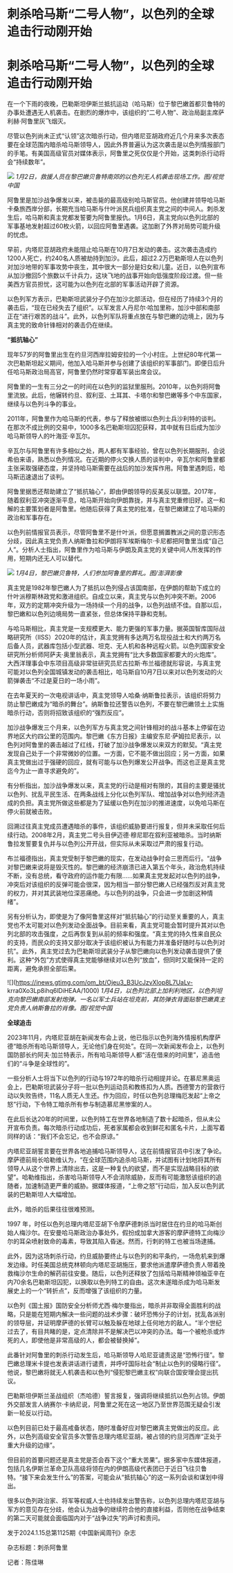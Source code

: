 # 刺杀哈马斯“二号人物”，以色列的全球追击行动刚开始

# 刺杀哈马斯“二号人物”，以色列的全球追击行动刚开始

在一个下雨的夜晚，巴勒斯坦伊斯兰抵抗运动（哈马斯）位于黎巴嫩首都贝鲁特的办事处遭遇无人机袭击。在剧烈的爆炸中，该组织的“二号人物”、政治局副主席萨利赫·阿鲁里灰飞烟灭。

尽管以色列尚未正式“认领”这次暗杀行动，但内塔尼亚胡政府近几个月来多次表态要在全球范围内暗杀哈马斯领导人，因此外界普遍认为这次袭击是以色列情报部门的手笔。有美国高级官员对媒体表示，阿鲁里之死仅仅是个开始，这类刺杀行动将会“持续数年”。

![](https://inews.gtimg.com/om_bt/OLNlvPqzgaQSfH-k1fRsKZe1UEv2oNMLLj0jGLjZAooTgAA/1000)
_1月2日，救援人员在黎巴嫩贝鲁特南郊的以色列无人机袭击现场工作。图/视觉中国_

阿鲁里是加沙战争爆发以来，被击毙的最高级别哈马斯官员。他创建并领导哈马斯卡桑旅西岸分部，长期充当哈马斯与什叶派民兵组织真主党之间的中间人。刺杀发生后，哈马斯和真主党都发誓要为阿鲁里报仇。1月6日，真主党向以色列北部的军事基地发射超过60枚火箭，以回应阿鲁里遇袭。这加剧了外界对局势可能升级的忧虑。

早前，内塔尼亚胡政府未能阻止哈马斯在10月7日发动的袭击。这次袭击造成约1200人死亡，约240名人质被劫持到加沙。此后，超过2.2万巴勒斯坦人在以色列对加沙地带的军事攻势中丧生，其中很大一部分是妇女和儿童。近日，以色列宣布从加沙撤回5个旅数以千计兵力，这块飞地的战事开始向低强度阶段过渡。但一些美西方官员担忧，这可能为以色列在北部的军事活动开辟了资源。

以色列军方表示，巴勒斯坦武装分子仍在加沙北部活动，但在经历了持续3个月的袭击后，“现在已经失去了组织”。以军发言人丹尼尔·哈加里称，加沙中部和南部正在“进行艰苦的战斗”。此外，以色列军队将重点放在与黎巴嫩的边境上，因为与真主党的致命针锋相对的袭击仍在继续。

**“抵抗轴心”**

现年57岁的阿鲁里出生在约旦河西岸拉姆安拉的一个小村庄。上世纪80年代第一次巴勒斯坦起义期间，他加入哈马斯并参与创建了该组织的军事部门。即便日后升任哈马斯政治局高官，阿鲁里仍然时常穿着军装出席会议。

阿鲁里的一生有三分之一的时间在以色列的监狱里服刑。2010年，以色列将阿鲁里流放。此后，他辗转约旦、叙利亚、土耳其、卡塔尔和黎巴嫩等多个中东国家，继续与以色列斗争的事业。

2011年，阿鲁里作为哈马斯的代表，参与了释放被绑以色列士兵沙利特的谈判。在那次不成比例的交易中，1000多名巴勒斯坦囚犯获释，其中就有日后成为加沙哈马斯领导人的叶海亚·辛瓦尔。

辛瓦尔与阿鲁里有许多相似之处，两人都有军事经验，曾在以色列长期服刑，会说希伯来语，熟悉以色列情况。在近期的停火交换人质的谈判中，辛瓦尔和阿鲁里都主张采取强硬态度，并坚持哈马斯需要在战后的加沙发挥作用。阿鲁里遇刺后，哈马斯迅速退出了谈判。

阿鲁里据悉还帮助建立了“抵抗轴心”，即由伊朗领导的反美反以联盟。2017年，随着叙利亚冲突逐渐平息，哈马斯开始向伊朗靠拢，并与真主党重修旧好。这一和解的主要策划者是阿鲁里。他随后获得了真主党的批准，在黎巴嫩建立了哈马斯的政治和军事存在。

以色列前情报官员表示，尽管阿鲁里不是什叶派，但愿意搁置教派之间的意识形态分歧，因此真主党负责人纳斯鲁拉和伊朗将军埃斯梅尔·卡尼都把阿鲁里当成“自己人”。分析人士指出，阿鲁里作为哈马斯与伊朗及真主党的关键中间人所发挥的作用，短期内还无人可以替代。

![](https://inews.gtimg.com/om_bt/O9szltOILMnNq783vKiX10EbBaobh8IVjQBURgLdBSVLkAA/1000)
_1月4日，黎巴嫩贝鲁特，人们参加阿鲁里的葬礼。图/澎湃影像_

真主党是1982年黎巴嫩人为了抵抗以色列侵占该国南部，在伊朗的帮助下成立的什叶派穆斯林政党和激进组织。自成立以来，真主党与以色列冲突不断。2006年，双方的定期冲突升级为一场持续一个月的战争，以色列战绩不佳。自那以后，黎巴嫩和以色列边境局势一直紧张，但总体保持平静和克制。

与哈马斯相比，真主党是一支规模更大、能力更强的军事力量。据英国智库国际战略研究所（IISS）2020年的估计，真主党拥有多达两万名现役战士和大约两万名后备人员，武器库包括小型武器、坦克、无人机和各种远程火箭。以色列国家安全研究所分析师阿萨夫·奥里翁表示，真主党拥有“比大多数国家都要大的火炮库”。大西洋理事会中东项目高级非常驻研究员尼古拉斯·布兰福德就形容说，与真主党可能对以色列全国城镇发动的袭击相比，哈马斯自10月7日以来对以色列发动的火箭弹袭击“不过是夏日的一场小雨”。

在去年夏天的一次电视讲话中，真主党领导人哈桑·纳斯鲁拉表示，该组织将努力防止黎巴嫩成为“暗杀的舞台”。纳斯鲁拉还警告以色列，不要在黎巴嫩领土上实施暗杀行动，否则将招致该组织的“强烈反应”。

加沙战争爆发三个月来，以色列军方与真主党之间针锋相对的战斗基本上停留在边界地区大约四公里的范围内。黎巴嫩《东方日报》主编安东尼·萨姆拉尼表示，以色列对阿鲁里的袭击越过了红线，打破了加沙战争爆发以来双方的默契。“真主党发现自己处于一个非常微妙的位置。一方面，它不能不做出回应；另一方面，如果真主党做出过于强硬的回应，就有可能与以色列爆发公开战争。而这也正是真主党迄今为止一直寻求避免的”。

有分析指出，加沙战争爆发以来，真主党的行动是相对有限的，其目的主要是骚扰以色列、扰乱平民生活、在两条战线上分化以色列军队、增加战争对以色列经济造成的负担。真主党所做这些都是为了延缓以色列在加沙的推进速度，以免哈马斯在停火前就被击败。

回溯过往真主党成员遭遇暗杀的事件，该组织威胁要进行报复，但并未采取任何后续行动。2008年2月，真主党二号头目伊迈德·穆尼耶在叙利亚被暗杀。当时纳斯鲁拉发誓要复仇并与以色列公开开战，但实际从未采取过严肃的报复行动。

布兰福德指出，真主党受制于黎巴嫩的现实，在发动战争时会三思而后行。“战争对黎巴嫩来说将是毁灭性的。黎巴嫩的经济崩溃已进入第五个年头，政治危机持续不断，没有总统，看守政府的运作能力有限……如果真主党发起对以色列的战争，冲突后对该组织的反弹可能会很深，因为相当一部分黎巴嫩人已经强烈反对真主党的权力，并对其武装地位深恶痛绝。与以色列的战争，只会进一步加剧这种情绪”。

另有分析认为，即使是为了像阿鲁里这样对“抵抗轴心”的行动至关重要的人，真主党也不太可能对以色列发动全面战争。目前来看，真主党可能会暂时提升其对以色列北部的攻击强度，之后再恢复到从前的频率和强度。“真主党的持久性来自民众的支持，而民众的支持又部分取决于该组织被认为有能力并准备好随时与以色列对抗”。此外，真主党过去为巴勒斯坦武装分子从黎巴嫩向以色列发动袭击提供了便利。这种“外包”方式使得真主党能够继续对以色列“放血”，但同时又能保持一定的距离，避免承担全部后果。

![](https://inews.gtimg.com/om_bt/Ojeu3_B3UcJzvXlop8L7UaLv-
krra0Xo3Lp8ihq6lDiHEAA/1000)
_1月4日，以色列北部上加利利地区，以色列坦克向黎巴嫩南部发射炮弹。一名以军士兵站在坦克前，其防弹衣背面贴黎巴嫩真主党负责人纳斯鲁拉的肖像。图/视觉中国_

**全球追击**

2023年11月，内塔尼亚胡在新闻发布会上说，他已指示以色列海外情报机构摩萨德“暗杀所有哈马斯领导人，无论他们身在何处”。在同一次新闻发布会上，以色列国防部长约阿夫·加兰特表示，所有哈马斯领导人都“活在借来的时间里”，追击他们的“斗争是全球性的”。

一些分析人士将当下以色列的行动与1972年的暗杀行动相提并论。在慕尼黑奥运会上，巴勒斯坦武装分子将一批以色列运动员和教练扣为人质。西德警方的营救行动以失败告终，11名人质无人生还。作为回应，时任以色列总理梅厄发起“上帝之怒”行动，下令特工暗杀所有参与制造慕尼黑惨案的人。

在此后长达20年的时间里，以色列特工在世界各地制造了数十起暗杀，但从未公开宣布负责。每次暗杀行动成功后，死者家属都会收到鲜花和匿名卡片，上面写着同样的话：“我们不会忘记，也不会原谅。”

内塔尼亚胡誓言要在世界各地追捕哈马斯领导人，这在前情报官员中引发了争论。摩萨德前局长哈勒维认为，“在全球范围内追杀哈马斯，并试图有计划地将其所有领导人从这个世界上清除出去，这是一种复仇的欲望，而不是实现战略目标的欲望”。哈勒维指出，杀害哈马斯领导人不会消除威胁，反而有可能激怒该组织的追随者，加速制造更严重的威胁。据媒体报道，“上帝之怒”行动后，加入反以色列武装的巴勒斯坦人大幅增加。

此外，暗杀的后果往往很难预测。

1997
年，时任以色列总理内塔尼亚胡下令摩萨德刺杀当时居住在约旦的哈马斯创始人梅沙尔。在安曼哈马斯政治办事处外，假扮成加拿大游客的摩萨德特工向梅沙尔的耳朵喷射致命的毒素，导致其陷入昏迷。然而，行刺的特工也被当场逮捕。

此外，因为这场刺杀行动，约旦威胁要终止与以色列的和平条约，一场危机来到爆发边缘。时任美国总统克林顿向内塔尼亚胡施压，要求他派遣摩萨德负责人带着挽救梅沙尔生命的解药前往安曼。随后，以色列还释放了包括哈马斯精神领袖亚辛在内70余名巴勒斯坦囚犯，以换取以色列特工的自由。这次未遂暗杀成为哈马斯发展史上的一个“转折点”，反而增强了该组织的力量。

以色列《国土报》国防安全分析师尤西·梅尔曼指出，暗杀并非取得全面胜利的战略，只是能在短期内解决一些问题的战术步骤：破坏恐怖分子的计划，扰乱各派别的领导层，并证明摩萨德的长臂可以触及躲在地球上任何地方的敌人。“半个世纪过去了，有目共睹的是，定点清除并不是解决巴以冲突的办法。每一个被枪杀或炸死的人，即使他是非常高级的人，都会被替换掉”。

此番针对阿鲁里的刺杀行动发生后，哈马斯领导人哈尼亚谴责这是“恐怖行径”。黎巴嫩总理米卡提也发表讲话进行谴责，并呼吁国际社会“制止以色列的侵略行径”。他说，黎巴嫩将就无人机袭击和以色列“侵犯黎巴嫩主权”向联合国安理会提出抗议。

巴勒斯坦伊斯兰圣战组织（杰哈德）誓言报复，强调将继续抵抗以色列占领。伊朗外交部发言人纳赛尔·卡纳尼说，阿鲁里之死在这一地区乃至世界范围无疑会引发新一轮反以行动。

以色列目前已处于最高戒备状态，随时准备好应对黎巴嫩真主党做出的反应。此外，以色列高级安全官员多次警告总理内塔尼亚胡，被占领的约旦河西岸“正处于重大升级的边缘”。

但目前的首要问题还是真主党是否会吞下这个“重大苦果”。据多家中东媒体报道，包括几名伊斯兰革命卫队高级将领在内的伊朗高级代表团已于近日飞往贝鲁特。“接下来会发生什么”的答案，可能会从“抵抗轴心”的这一系列会谈和谋划中得出。

很多以色列政治家、将军等权威人士也持续发出警告称，以色列总理内塔尼亚胡与军方的意见存在分歧，他会认为战争的继续符合他的直接利益，否则他在战争结束的第二天可能就会面临国内对于“战争过失”的声讨和责问。

发于2024.1.15总第1125期《中国新闻周刊》杂志

杂志标题：刺杀阿鲁里

记者：陈佳琳

